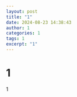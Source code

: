 ```yaml
---
layout: post
title: "1"
date: 2024-08-23 14:38:43
author: 1
categories: 1
tags: 1
excerpt: "1"
---
```

# 1

1
